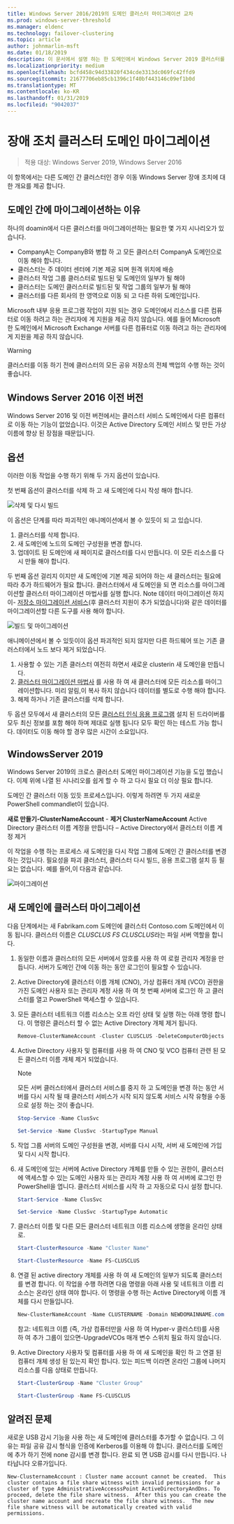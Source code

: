 ```yaml
---
title: Windows Server 2016/2019의 도메인 클러스터 마이그레이션 교차
ms.prod: windows-server-threshold
ms.manager: eldenc
ms.technology: failover-clustering
ms.topic: article
author: johnmarlin-msft
ms.date: 01/18/2019
description: 이 문서에서 설명 하는 한 도메인에서 Windows Server 2019 클러스터를 다른 컴퓨터로 이동
ms.localizationpriority: medium
ms.openlocfilehash: bcfd458c94d33820f434cde3313dc069fc42ffd9
ms.sourcegitcommit: 21677706eb85cb1396c1f40bf443146c09ef1b0d
ms.translationtype: MT
ms.contentlocale: ko-KR
ms.lasthandoff: 01/31/2019
ms.locfileid: "9042037"
---
```

# 장애 조치 클러스터 도메인 마이그레이션

> 적용 대상: Windows Server 2019, Windows Server 2016

이 항목에서는 다른 도메인 간 클러스터인 경우 이동 Windows Server 장애 조치에 대 한 개요를 제공 합니다.

## 도메인 간에 마이그레이션하는 이유

하나의 doamin에서 다른 클러스터를 마이그레이션하는 필요한 몇 가지 시나리오가 있습니다.

- CompanyA는 CompanyB와 병합 하 고 모든 클러스터 CompanyA 도메인으로 이동 해야 합니다.
- 클러스터는 주 데이터 센터에 기본 제공 되며 원격 위치에 배송
- 클러스터 작업 그룹 클러스터로 빌드된 및 도메인의 일부가 될 해야
- 클러스터는 도메인 클러스터로 빌드된 및 작업 그룹의 일부가 될 해야
- 클러스터를 다른 회사의 한 영역으로 이동 되 고 다른 하위 도메인입니다.

Microsoft 내부 응용 프로그램 작업이 지원 되는 경우 도메인에서 리소스를 다른 컴퓨터로 이동 하려고 하는 관리자에 게 지원을 제공 하지 않습니다. 예를 들어 Microsoft 한 도메인에서 Microsoft Exchange 서버를 다른 컴퓨터로 이동 하려고 하는 관리자에 게 지원을 제공 하지 않습니다.

   > [!WARNING]
   > 클러스터를 이동 하기 전에 클러스터의 모든 공유 저장소의 전체 백업의 수행 하는 것이 좋습니다.

## Windows Server 2016 이전 버전

Windows Server 2016 및 이전 버전에서는 클러스터 서비스 도메인에서 다른 컴퓨터로 이동 하는 기능이 없었습니다.  이것은 Active Directory 도메인 서비스 및 만든 가상 이름에 향상 된 장점을 때문입니다.   

## 옵션

이러한 이동 작업을 수행 하기 위해 두 가지 옵션이 있습니다.

첫 번째 옵션이 클러스터를 삭제 하 고 새 도메인에 다시 작성 해야 합니다.

![삭제 및 다시 빌드](media\Cross-Domain-Cluster-Migration\Cross-Cluster-Domain-Migration-1.gif)

이 옵션은 단계를 따라 파괴적인 애니메이션에서 볼 수 있듯이 되 고 있습니다.

1. 클러스터를 삭제 합니다.
2. 새 도메인에 노드의 도메인 구성원을 변경 합니다.
3. 업데이트 된 도메인에 새 페이지로 클러스터를 다시 만듭니다.  이 모든 리소스를 다시 만들 해야 합니다.

두 번째 옵션 걸리지 이지만 새 도메인에 기본 제공 되어야 하는 새 클러스터는 필요에 따라 추가 하드웨어가 필요 합니다.  클러스터에서 새 도메인을 되 면 리소스를 마이그레이션할 클러스터 마이그레이션 마법사를 실행 합니다. Note 데이터 마이그레이션 하지이- [저장소 마이그레이션 서비스](../storage/storage-migration-service/overview.md)(후 클러스터 지원이 추가 되었습니다)와 같은 데이터를 마이그레이션할 다른 도구를 사용 해야 합니다.

![빌드 및 마이그레이션](media\Cross-Domain-Cluster-Migration\Cross-Cluster-Domain-Migration-2.gif)

애니메이션에서 볼 수 있듯이이 옵션 파괴적인 되지 않지만 다른 하드웨어 또는 기존 클러스터에서 노드 보다 제거 되었습니다.

1. 사용할 수 있는 기존 클러스터 여전히 하면서 새로운 clusterin 새 도메인을 만듭니다.
2. [클러스터 마이그레이션 마법사](https://docs.microsoft.com/en-us/previous-versions/windows/it-pro/windows-server-2008-R2-and-2008/cc754481(v=ws.10)) 를 사용 하 여 새 클러스터에 모든 리소스를 마이그레이션합니다. 미리 알림,이 복사 하지 않습니다 데이터를 별도로 수행 해야 합니다.
3. 해제 하거나 기존 클러스터를 삭제 합니다.

두 옵션 모두에서 새 클러스터의 모든 [클러스터 인식 응용 프로그램](https://technet.microsoft.com/aa369082(v=vs.90)) 설치 된 드라이버를 모두 최신 정보를 포함 해야 하며 제대로 실행 됩니다 모두 확인 하는 테스트 가능 합니다.  데이터도 이동 해야 할 경우 많은 시간이 소요입니다.

## WindowsServer 2019

Windows Server 2019의 크로스 클러스터 도메인 마이그레이션 기능을 도입 했습니다.  이제 위에 나열 된 시나리오를 쉽게 할 수 하 고 다시 필요 더 이상 필요 합니다.  

도메인 간 클러스터 이동 있듯 프로세스입니다. 이렇게 하려면 두 가지 새로운 PowerShell commandlet이 있습니다.

**새로 만들기-ClusterNameAccount** - **제거 ClusterNameAccount** Active Directory 클러스터 이름 계정을 만듭니다 – Active Directory에서 클러스터 이름 계정 제거

이 작업을 수행 하는 프로세스 새 도메인을 다시 작업 그룹에 도메인 간 클러스터를 변경 하는 것입니다.  필요성을 파괴 클러스터, 클러스터 다시 빌드, 응용 프로그램 설치 등 필요는 없습니다. 예를 들어,이 다음과 같습니다.

![마이그레이션](media\Cross-Domain-Cluster-Migration\Cross-Cluster-Domain-Migration-3.gif)

## 새 도메인에 클러스터 마이그레이션

다음 단계에서는 새 Fabrikam.com 도메인에 클러스터 Contoso.com 도메인에서 이동 됩니다.  클러스터 이름은 *CLUSCLUS* *FS CLUSCLUS*라는 파일 서버 역할을 합니다.

1. 동일한 이름과 클러스터의 모든 서버에서 암호를 사용 하 여 로컬 관리자 계정을 만듭니다.  서버가 도메인 간에 이동 하는 동안 로그인이 필요할 수 있습니다.
2. Active Directory에 클러스터 이름 개체 (CNO), 가상 컴퓨터 개체 (VCO) 권한을 가진 도메인 사용자 또는 관리자 계정 사용 하 여 첫 번째 서버에 로그인 하 고 클러스터를 열고 PowerShell 액세스할 수 있습니다.
3. 모든 클러스터 네트워크 이름 리소스는 오프 라인 상태 및 실행 하는 아래 명령 합니다.  이 명령은 클러스터 할 수 없는 Active Directory 개체 제거 됩니다.

   ```PowerShell
   Remove-ClusterNameAccount -Cluster CLUSCLUS -DeleteComputerObjects
   ```
4. Active Directory 사용자 및 컴퓨터를 사용 하 여 CNO 및 VCO 컴퓨터 관련 된 모든 클러스터 이름 개체 제거 되었습니다.

   > [!NOTE]
   > 모든 서버 클러스터에서 클러스터 서비스를 중지 하 고 도메인을 변경 하는 동안 서버를 다시 시작 될 때 클러스터 서비스가 시작 되지 않도록 서비스 시작 유형을 수동으로 설정 하는 것이 좋습니다.

   ```PowerShell
   Stop-Service -Name ClusSvc

   Set-Service -Name ClusSvc -StartupType Manual
   ```

5. 작업 그룹 서버의 도메인 구성원을 변경, 서버를 다시 시작, 서버 새 도메인에 가입 및 다시 시작 합니다.
6. 새 도메인에 있는 서버에 Active Directory 개체를 만들 수 있는 권한이, 클러스터에 액세스할 수 있는 도메인 사용자 또는 관리자 계정 사용 하 여 서버에 로그인 한 PowerShell을 엽니다. 클러스터 서비스를 시작 하 고 자동으로 다시 설정 합니다.

   ```PowerShell
   Start-Service -Name ClusSvc

   Set-Service -Name ClusSvc -StartupType Automatic
   ```
7. 클러스터 이름 및 다른 모든 클러스터 네트워크 이름 리소스에 생명을 온라인 상태로.

   ```PowerShell
   Start-ClusterResource -Name "Cluster Name"

   Start-ClusterResource -Name FS-CLUSCLUS
   ```

8. 연결 된 active directory 개체를 사용 하 여 새 도메인의 일부가 되도록 클러스터를 변경 합니다. 이 작업을 수행 하려면 다음 명령을 아래 사용 및 네트워크 이름 리소스는 온라인 상태 여야 합니다.  이 명령을 수행 하는 Active Directory에 이름 개체를 다시 만들입니다.

   ```PowerShell
   New-ClusterNameAccount -Name CLUSTERNAME -Domain NEWDOMAINNAME.com -UpgradeVCOs
   ```

    참고: 네트워크 이름 (즉, 가상 컴퓨터만을 사용 하 여 Hyper-v 클러스터)를 사용 하 여 추가 그룹이 있으면-UpgradeVCOs 매개 변수 스위치 필요 하지 않습니다.

9. Active Directory 사용자 및 컴퓨터를 사용 하 여 새 도메인을 확인 하 고 연결 된 컴퓨터 개체 생성 된 있는지 확인 합니다. 있는 피드백 이라면 온라인 그룹에 나머지 리소스를 다음 상태로 만듭니다.

   ```PowerShell
   Start-ClusterGroup -Name "Cluster Group"

   Start-ClusterGroup -Name FS-CLUSCLUS
   ```

## 알려진 문제

새로운 USB 감시 기능을 사용 하는 새 도메인에 클러스터를 추가할 수 없습니다.  그 이유는 파일 공유 감시 형식을 인증에 Kerberos를 이용해 야 합니다.  클러스터를 도메인에 추가 하기 전에 none 감시를 변경 합니다.  완료 되 면 USB 감시를 다시 만듭니다.  나타납니다 오류가입니다.

```
New-ClusternameAccount : Cluster name account cannot be created.  This cluster contains a file share witness with invalid permissions for a cluster of type AdministrativeAccesssPoint ActiveDirectoryAndDns. To proceed, delete the file share witness.  After this you can create the cluster name account and recreate the file share witness.  The new file share witness will be automatically created with valid permissions.
```

